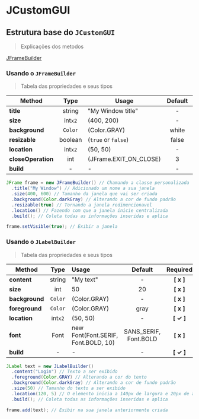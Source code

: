 # JCustomGUI
## Estrutura base do `JCustomGUI`

> Explicações dos metodos

[JFrameBuilder](#usando-o-jframebuilder)

<!-- <details>
  <summary>Conteudo explicativo</summary> -->

### Usando o `JFrameBuilder`
> Tabela das propriedades e seus tipos

|Method|Type|Usage|Default|Required|
|---|:---:|---|:---:|:---:|
|__title__|string|"My Window title"|-|__[ x ]__|
|__size__|int`x2`|(400, 200)|-|__[ ✓ ]__|
|__background__|`Color`|(Color.GRAY)|white|__[ x ]__|
|__resizable__|boolean|(`true` or `false`)|false|__[ x ]__|
|__location__|int`x2`|(50, 50)|-|__[ x ]__|
|__closeOperation__|int|(JFrame.EXIT_ON_CLOSE)|3|__[ x ]__|
|__build__|-|- |-|__[ ✓ ]__|

```java
JFrame frame = new JFrameBuilder() // Chamando a classe personalizada
  .title("My Window") // Adicionado um nome a sua janela
  .size(400, 600) // Tamanho da janela que vai ser criada
  .background(Color.darkGray) // Alterando a cor de fundo padrão
  .resizable(true) // Tornando a janela redimencionavel
  .location() // Fazendo com que a janela inicie centralizada
  .build(); // Coleta todas as informações inseridas e aplica

frame.setVisible(true); // Exibir a janela
```

### Usando o `JLabelBuilder`
> Tabela das propriedades e seus tipos

|Method|Type|Usage|Default|Required|
|---|:---:|:---|:---:|:---:|
|__content__|string|"My text"|-|__[ x ]__|
|__size__|int|50|20|__[ x ]__|
|__background__|`Color`|(Color.GRAY)|-|__[ x ]__|
|__foreground__|`Color`|(Color.GRAY)|gray|__[ x ]__|
|__location__|int`x2`|(50, 50)|-|__[ ✓ ]__|
|__font__|Font|new Font(Font.SERIF, Font.BOLD, 10)|SANS_SERIF, Font.BOLD|__[ x ]__|
|__build__|-|- |-|__[ ✓ ]__|

```java
JLabel text = new JLabelBuilder()
  .content("Login") // Texto a ser exibido
  .foreground(Color.GRAY) // Alterando a cor do texto
  .background(Color.darkGray) // Alterando a cor de fundo padrão
  .size(50) // Tamanho do texto a ser exibido
  .location(120, 5) // O elemento inicia a 140px de largura e 20px de altura de acordo com o janela
  .build(); // Coleta todas as informações inseridas e aplica

frame.add(text); // Exibir na sua janela anteriormente criada
```
<!-- </details> -->

